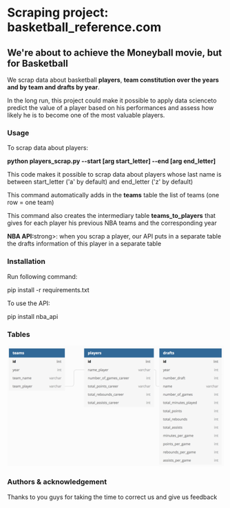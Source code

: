 # Scraping project: basketball_reference.com
## We're about to achieve the Moneyball movie, but for Basketball

<p>We scrap data about basketball <strong>players</strong>, <strong>team constitution over the years and by team </strong>
 <strong> and drafts by year</strong>.
<p>In the long run, this project could make it possible to apply data scienceto predict the value of a player
based on his performances and assess how likely he is to become one of the most valuable players.</p>

### Usage
<p>To scrap data about players:</p>
<nano> <strong>python players_scrap.py --start [arg start_letter] --end [arg end_letter]</strong></nano>
<p>This code makes it possible to scrap data about players whose last name is between start_letter ('a' by default)
and end_letter ('z' by default)</p>
<p>This command automatically adds in the <strong>teams</strong> table the list of teams (one row = one team)</p>
<p>This command also creates the intermediary table <strong>teams_to_players</strong>
that gives for each player his previous NBA teams and the corresponding year</p>
<p><strong>NBA API:</strong>strong>: when you scrap a player, our API puts in a separate table 
the drafts information of this player in a separate table</p>

### Installation
<p>Run following command:</p>
<nano>pip install -r requirements.txt</nano>
<p>To use the API:</p>
<nano>pip install nba_api</nano>

### Tables
<p align="center"><img src="image_tables.pdf"></p>

### Authors & acknowledgement
<p>Thanks to you guys for taking the time to correct us and give us feedback</p>
